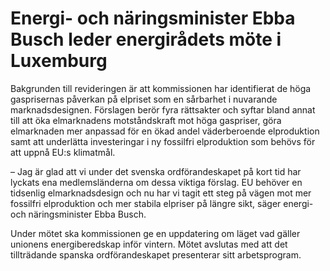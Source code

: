 # Energi- och näringsminister Ebba Busch leder energirådets möte i Luxemburg

Bakgrunden till revideringen är att kommissionen har identifierat de höga gasprisernas påverkan på elpriset som en sårbarhet i nuvarande marknadsdesignen. Förslagen berör fyra rättsakter och syftar bland annat till att öka elmarknadens motståndskraft mot höga gaspriser, göra elmarknaden mer anpassad för en ökad andel väderberoende elproduktion samt att underlätta investeringar i ny fossilfri elproduktion som behövs för att uppnå EU:s klimatmål.

– Jag är glad att vi under det svenska ordförandeskapet på kort tid har lyckats ena medlemsländerna om dessa viktiga förslag. EU behöver en tidsenlig elmarknadsdesign och nu har vi tagit ett steg på vägen mot mer fossilfri elproduktion och mer stabila elpriser på längre sikt, säger energi\- och näringsminister Ebba Busch.

Under mötet ska kommissionen ge en uppdatering om läget vad gäller unionens energiberedskap inför vintern. Mötet avslutas med att det tillträdande spanska ordförandeskapet presenterar sitt arbetsprogram.
